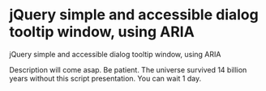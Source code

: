 # jQuery simple and accessible dialog tooltip window, using ARIA
jQuery simple and accessible dialog tooltip window, using ARIA

Description will come asap. Be patient. The universe survived 14 billion years without this script presentation. You can wait 1 day.
